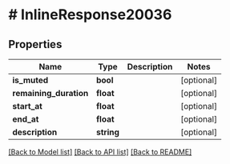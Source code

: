 # # InlineResponse20036

## Properties

Name | Type | Description | Notes
------------ | ------------- | ------------- | -------------
**is_muted** | **bool** |  | [optional]
**remaining_duration** | **float** |  | [optional]
**start_at** | **float** |  | [optional]
**end_at** | **float** |  | [optional]
**description** | **string** |  | [optional]

[[Back to Model list]](../../README.md#models) [[Back to API list]](../../README.md#endpoints) [[Back to README]](../../README.md)
